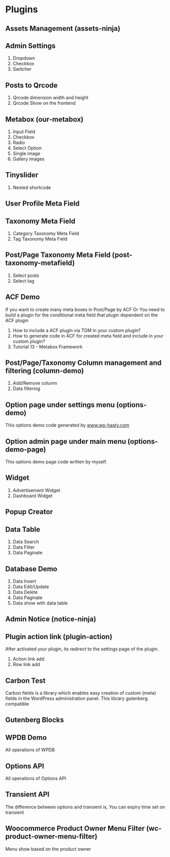 # Plugins

## Assets Management (assets-ninja)

## Admin Settings
1. Dropdown
2. Checkbox
3. Switcher

## Posts to Qrcode
1. Qrcode dimension width and height
2. Qrcode Show on the frontend

## Metabox (our-metabox)
1. Input Field
2. Checkbox
3. Radio
4. Select Option
5. Single image
6. Gallery images

## Tinyslider
1. Nested shortcode

## User Profile Meta Field

## Taxonomy Meta Field
1. Category Taxonomy Meta Field
2. Tag Taxonomy Meta Field

## Post/Page Taxonomy Meta Field (post-taxonomy-metafield)
1. Select posts
2. Select tag

## ACF Demo
If you want to create many meta boxes in Post/Page by ACF Or You need to build a plugin for the conditional meta field that plugin dependent on the ACF plugin
1. How to include a ACF plugin via TGM in your custom plugin?
2. How to generate code in ACF for created meta field and include in your custom plugin?
3. Tutorial 13 - Metabox Framework

## Post/Page/Taxonomy Column management and filtering (column-demo)
1. Add/Remove column 
2. Data filtering

## Option page under settings menu (options-demo)
This options demo code generated by www.wp-hasty.com

## Option admin page under main menu (options-demo-page)
This options demo page code written by myself.

## Widget
1. Advertisement Widget
2. Dashboard Widget

## Popup Creator

## Data Table
1. Data Search
2. Data Filter
3. Data Paginate

## Database Demo
1. Data Insert
2. Data Edit/Update
3. Data Delete
4. Data Paginate
5. Data show with data table

## Admin Notice (notice-ninja)

## Plugin action link (plugin-action)
After activated your plugin, its redirect to the settings page of the plugin. 
1. Action link add
2. Row link add

## Carbon Test
Carbon fields is a library which enables easy creation of custom (meta) fields in the WordPress administration panel. This library gutenberg compatible

## Gutenberg Blocks

## WPDB Demo
All operations of WPDB

## Options API
All operations of Options API

## Transient API
The difference between options and transient is, You can expiry time set on transient

## Woocommerce Product Owner Menu Filter (wc-product-owner-menu-filter)
Menu show based on the product owner
